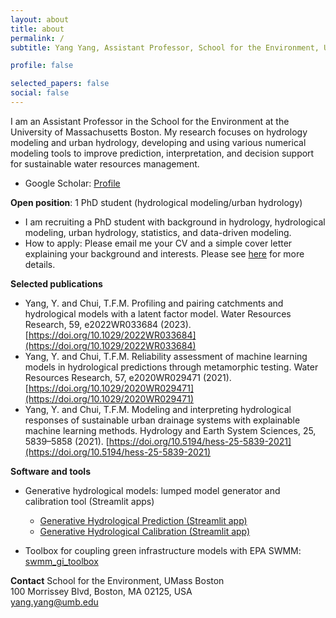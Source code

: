 ```yaml
---
layout: about
title: about
permalink: /
subtitle: Yang Yang, Assistant Professor, School for the Environment, University of Massachusetts Boston)

profile: false

selected_papers: false
social: false
---
```


I am an Assistant Professor in the School for the Environment at the University of Massachusetts Boston. My research focuses on hydrology modeling and urban hydrology, developing and using various numerical modeling tools to improve prediction, interpretation, and decision support for sustainable water resources management.

- Google Scholar: <a href="https://scholar.google.com/citations?user=MwOs6FMAAAAJ" target="_blank" rel="noopener">Profile</a>


**Open position**: 1 PhD student (hydrological modeling/urban hydrology)
- I am recruiting a PhD student with background in hydrology, hydrological modeling, urban hydrology, statistics, and data-driven modeling.
- How to apply: Please email me your CV and a simple cover letter explaining your background and interests. Please see [here](https://www.umb.edu/academics/program-finder/environmental-sciences-phd/) for more details.


**Selected publications**
- Yang, Y. and Chui, T.F.M. Profiling and pairing catchments and hydrological models with a latent factor model. Water Resources Research, 59, e2022WR033684 (2023). [https://doi.org/10.1029/2022WR033684](https://doi.org/10.1029/2022WR033684)
- Yang, Y. and Chui, T.F.M. Reliability assessment of machine learning models in hydrological predictions through metamorphic testing. Water Resources Research, 57, e2020WR029471 (2021). [https://doi.org/10.1029/2020WR029471](https://doi.org/10.1029/2020WR029471)
- Yang, Y. and Chui, T.F.M. Modeling and interpreting hydrological responses of sustainable urban drainage systems with explainable machine learning methods. Hydrology and Earth System Sciences, 25, 5839–5858 (2021). [https://doi.org/10.5194/hess-25-5839-2021](https://doi.org/10.5194/hess-25-5839-2021)


**Software and tools**

- Generative hydrological models: lumped model generator and calibration tool (Streamlit apps)  
  - [Generative Hydrological Prediction (Streamlit app)](https://generative-hydrological-prediction.streamlit.app/)  
  - [Generative Hydrological Calibration (Streamlit app)](https://generative-hydrological-calibration.streamlit.app/)

- Toolbox for coupling green infrastructure models with EPA SWMM: [swmm_gi_toolbox](https://stsfk.github.io/swmm_gi_toolbox/index.html)


**Contact**
School for the Environment, UMass Boston  
100 Morrissey Blvd, Boston, MA 02125, USA  
<a href="mailto:yang.yang@umb.edu">yang.yang@umb.edu</a>